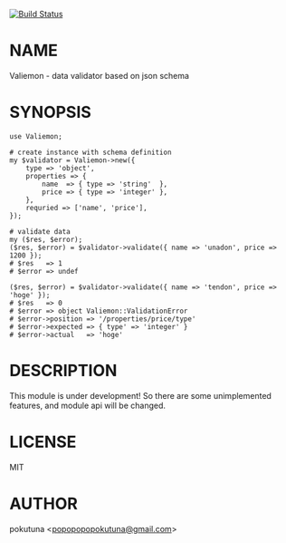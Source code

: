 [![Build Status](https://travis-ci.org/pokutuna/p5-Valiemon.svg?branch=master)](https://travis-ci.org/pokutuna/p5-Valiemon)
# NAME

Valiemon - data validator based on json schema

# SYNOPSIS

    use Valiemon;

    # create instance with schema definition
    my $validator = Valiemon->new({
        type => 'object',
        properties => {
            name  => { type => 'string'  },
            price => { type => 'integer' },
        },
        requried => ['name', 'price'],
    });

    # validate data
    my ($res, $error);
    ($res, $error) = $validator->validate({ name => 'unadon', price => 1200 });
    # $res   => 1
    # $error => undef

    ($res, $error) = $validator->validate({ name => 'tendon', price => 'hoge' });
    # $res   => 0
    # $error => object Valiemon::ValidationError
    # $error->position => '/properties/price/type'
    # $error->expected => { type' => 'integer' }
    # $error->actual   => 'hoge'

# DESCRIPTION

This module is under development!
So there are some unimplemented features, and module api will be changed.

# LICENSE

MIT

# AUTHOR

pokutuna &lt;popopopopokutuna@gmail.com>
